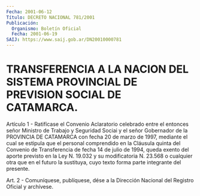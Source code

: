 ```yaml
---
Fecha: 2001-06-12
Título: DECRETO NACIONAL 781/2001
Publicación:
  Organismo: Boletín Oficial
  Fecha: 2001-06-19
SAIJ: https://www.saij.gob.ar/DN20010000781
---
```

# TRANSFERENCIA A LA NACION DEL SISTEMA PROVINCIAL DE PREVISION SOCIAL DE CATAMARCA.

<a id="1"></a>
Artículo 1 - Ratifícase el Convenio Aclaratorio celebrado entre el entonces señor Ministro  de  Trabajo  y Seguridad Sociai y el señor Gobernador de la PROVINCIA DE CATAMARCA  con  fecha  20 de marzo de 1997,  mediante el cual se estipula que el personal comprendido  en la Cláusula  quinta  del  Convenio  de Transferencia de fecha 14 de julio de 1994, queda exento del aporte previsto en la Ley N. 19.032  y su modificatoria N. 23.568 o cualquier  otra  que en el futuro la sustituya,   cuyo  texto  forma  parte  integrante  del    presente.

<a id="2"></a>
Art. 2 - Comuníquese, publíquese, dése a la Dirección Nacional del Registro Oficial y archívese.